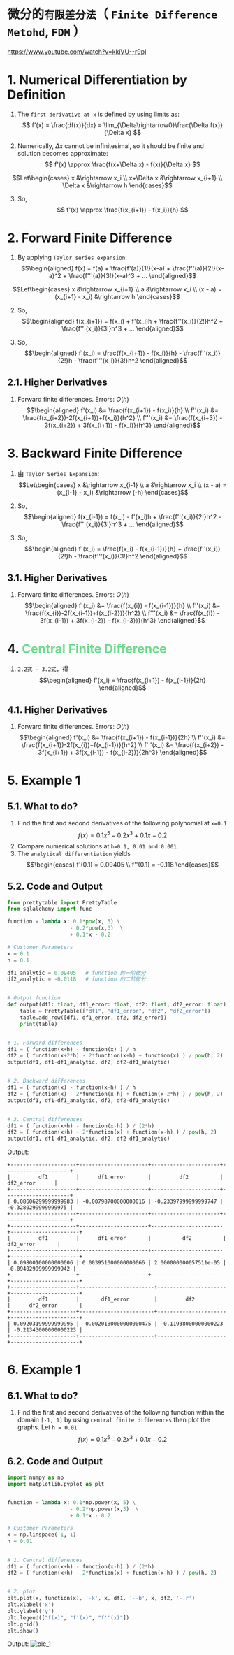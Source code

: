 <!--
 * @Author: Uper 41718895+Hyliu-BUAA@users.noreply.github.com
 * @Date: 2022-06-29 21:30:46
 * @LastEditors: Uper 41718895+Hyliu-BUAA@users.noreply.github.com
 * @LastEditTime: 2022-07-01 16:17:59
 * @FilePath: /Quantum_Mechanics/CodeForQM/1.解薛定谔方程/notes/1.一维有限差分法md
 * @Description: 这是默认设置,请设置`customMade`, 打开koroFileHeader查看配置 进行设置: https://github.com/OBKoro1/koro1FileHeader/wiki/%E9%85%8D%E7%BD%AE
-->
# 微分的`有限差分法`（ `Finite Difference Metohd`, `FDM` ）
https://www.youtube.com/watch?v=kkiVU--r9pI

# 1. Numerical Differentiation by Definition
1. The `first derivative at x` is defined by using limits as:
$$ f'(x) = \frac{df(x)}{dx} = \lim_{\Delta\rightarrow0}\frac{\Delta f(x)}{\Delta x} $$

2. Numerically, $\Delta x$ cannot be infinitesimal, so it should be finite and solution becomes approximate:
$$ f'(x) \approx \frac{f(x+\Delta x) - f(x)}{\Delta x} $$

$$Let\begin{cases}
x &\rightarrow x_i   \\
x+\Delta x &\rightarrow  x_{i+1}    \\
\Delta x &\rightarrow h
\end{cases}$$

3. So,
$$ f'(x) \approx \frac{f(x_{i+1}) - f(x_i)}{h} $$

# 2. Forward Finite Difference
1. By applying `Taylor series expansion`:
$$\begin{aligned}
f(x) = f(a) + \frac{f'(a)}{1!}(x-a) + \frac{f''(a)}{2!}(x-a)^2 + \frac{f'''(a)}{3!}(x-a)^3 + ...
\end{aligned}$$

$$Let\begin{cases}
x &\rightarrow x_{i+1}   \\
a &\rightarrow  x_i    \\
(x - a) = (x_{i+1} - x_i) &\rightarrow h
\end{cases}$$

2. So, 
$$\begin{aligned}
f(x_{i+1}) = f(x_i) + f'(x_i)h + \frac{f''(x_i)}{2!}h^2 + \frac{f'''(x_i)}{3!}h^3 + ...
\end{aligned}$$

3. So, 
$$\begin{aligned}
f'(x_i) = \frac{f(x_{i+1}) - f(x_i)}{h} - \frac{f''(x_i)}{2!}h - \frac{f'''(x_i)}{3!}h^2
\end{aligned}$$

## 2.1. Higher Derivatives
1. Forward finite differences. Errors: $O(h)$
$$\begin{aligned}
f'(x_i) &= \frac{f(x_{i+1}) - f(x_i)}{h} \\
f''(x_i) &= \frac{f(x_{i+2})-2f(x_{i+1})+f(x_i)}{h^2}   \\
f'''(x_i) &= \frac{f(x_{i+3}) - 3f(x_{i+2}) + 3f(x_{i+1}) - f(x_i)}{h^3}
\end{aligned}$$

# 3. Backward Finite Difference 
1. 由 `Taylor Series Expansion`:
$$Let\begin{cases}
x &\rightarrow x_{i-1}   \\
a &\rightarrow  x_i    \\
(x - a) = (x_{i-1} - x_i) &\rightarrow (-h)
\end{cases}$$

2. So, 
$$\begin{aligned}
f(x_{i-1}) = f(x_i) - f'(x_i)h + \frac{f''(x_i)}{2!}h^2 - \frac{f'''(x_i)}{3!}h^3 + ...
\end{aligned}$$

3. So, 
$$\begin{aligned}
f'(x_i) = \frac{f(x_i) - f(x_{i-1})}{h} + \frac{f''(x_i)}{2!}h - \frac{f'''(x_i)}{3!}h^2
\end{aligned}$$

## 3.1. Higher Derivatives
1. Forward finite differences. Errors: $O(h)$
$$\begin{aligned}
f'(x_i) &= \frac{f(x_{i}) - f(x_{i-1})}{h} \\
f''(x_i) &= \frac{f(x_{i})-2f(x_{i-1})+f(x_{i-2})}{h^2}   \\
f'''(x_i) &= \frac{f(x_{i}) - 3f(x_{i-1}) + 3f(x_{i-2}) - f(x_{i-3})}{h^3}
\end{aligned}$$

# 4. <font color="73DB90">Central Finite Difference</font>
1. `2.2式 - 3.2式`，得
$$\begin{aligned}
f'(x_i) = \frac{f(x_{i+1}) - f(x_{i-1})}{2h}
\end{aligned}$$

## 4.1. Higher Derivatives
1. Forward finite differences. Errors: $O(h)$
$$\begin{aligned}
f'(x_i) &= \frac{f(x_{i+1}) - f(x_{i-1})}{2h} \\
f''(x_i) &= \frac{f(x_{i+1})-2f(x_{i})+f(x_{i-1})}{h^2}   \\
f'''(x_i) &= \frac{f(x_{i+2}) - 3f(x_{i+1}) + 3f(x_{i-1}) - f(x_{i-2})}{2h^3}
\end{aligned}$$


# 5. Example 1
## 5.1. What to do?
1. Find the first and second derivatives of the following polynomial at `x=0.1`
$$ f(x) = 0.1x^5 - 0.2x^3 + 0.1x - 0.2 $$
2. Compare numerical solutions at `h=0.1, 0.01 and 0.001`.
3. The `analytical differentiation` yields
$$\begin{cases}
f'(0.1) = 0.09405   \\
f''(0.1) = -0.118
\end{cases}$$

## 5.2. Code and Output
```python
from prettytable import PrettyTable
from sqlalchemy import func

function = lambda x: 0.1*pow(x, 5) \
                    - 0.2*pow(x,3)  \
                    + 0.1*x - 0.2

# Customer Parameters
x = 0.1
h = 0.1

df1_analytic = 0.09405   # function 的一阶微分
df2_analytic = -0.0118   # function 的二阶微分


# Output function
def output(df1: float, df1_error: float, df2: float, df2_error: float):
    table = PrettyTable(["df1", "df1_error", "df2", "df2_error"])
    table.add_row([df1, df1_error, df2, df2_error])
    print(table)


# 1. Forward differences
df1 = ( function(x+h) - function(x) ) / h
df2 = ( function(x+2*h) - 2*function(x+h) + function(x) ) / pow(h, 2)
output(df1, df1-df1_analytic, df2, df2-df1_analytic)


# 2. Backward differences
df1 = ( function(x) - function(x-h) ) / h
df2 = ( function(x) - 2*function(x-h) + function(x-2*h) ) / pow(h, 2)
output(df1, df1-df1_analytic, df2, df2-df1_analytic)


# 3. Central differences
df1 = ( function(x+h) - function(x-h) ) / (2*h)
df2 = ( function(x+h) - 2*function(x) + function(x-h) ) / pow(h, 2)
output(df1, df1-df1_analytic, df2, df2-df1_analytic)
```
Output:
```shell
+---------------------+----------------------+----------------------+---------------------+
|         df1         |      df1_error       |         df2          |      df2_error      |
+---------------------+----------------------+----------------------+---------------------+
| 0.08606299999999983 | -0.00798700000000016 | -0.23397999999999747 | -0.3280299999999975 |
+---------------------+----------------------+----------------------+---------------------+
+---------------------+----------------------+-----------------------+----------------------+
|         df1         |      df1_error       |          df2          |      df2_error       |
+---------------------+----------------------+-----------------------+----------------------+
| 0.09800100000000006 | 0.003951000000000066 | 2.000000000057511e-05 | -0.09402999999999942 |
+---------------------+----------------------+-----------------------+----------------------+
+---------------------+------------------------+----------------------+----------------------+
|         df1         |       df1_error        |         df2          |      df2_error       |
+---------------------+------------------------+----------------------+----------------------+
| 0.09203199999999995 | -0.0020180000000000475 | -0.11938000000000223 | -0.21343000000000223 |
+---------------------+------------------------+----------------------+----------------------+
```


# 6. Example 1
## 6.1. What to do?
1. Find the first and second derivatives of the following function within the domain `[-1, 1]` by using `central finite differences` then plot the graphs. Let `h = 0.01`
$$ f(x) = 0.1x^5 - 0.2x^3 + 0.1x - 0.2 $$

## 6.2. Code and Output
```python
import numpy as np
import matplotlib.pyplot as plt


function = lambda x: 0.1*np.power(x, 5) \
                    - 0.2*np.power(x,3)  \
                    + 0.1*x - 0.2

# Customer Parameters
x = np.linspace(-1, 1)
h = 0.01


# 1. Central differences
df1 = ( function(x+h) - function(x-h) ) / (2*h)
df2 = ( function(x+h) - 2*function(x) + function(x-h) ) / pow(h, 2)


# 2. plot
plt.plot(x, function(x), '-k', x, df1, '--b', x, df2, '-.r')
plt.xlabel('x')
plt.ylabel('y')
plt.legend(["f(x)", "f'(x)", "f''(x)"])
plt.grid()
plt.show()
```
Output:
![pic_1](./pics/1.jpg )